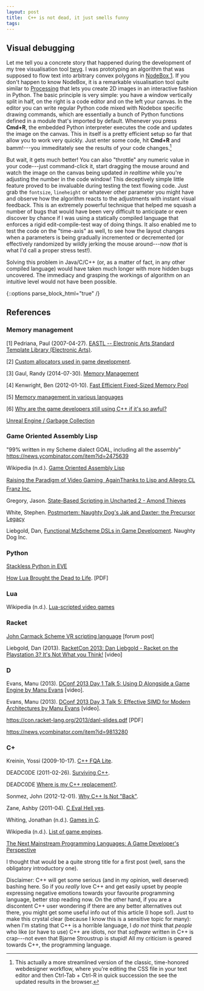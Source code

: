 ```yaml
---
layout: post
title:  C++ is not dead, it just smells funny
tags:
---
```



## Visual debugging

Let me tell you a concrete story that happened during the development of my
tree visualisation tool [twyg](http://www.johnnovak.net/twyg). I was
prototyping an algorithm that was supposed to flow text into
arbitrary convex polygons in [NodeBox
1](https://www.nodebox.net/code/index.php/Home). If you don't happen to know NodeBox, it is
a remarkable visualisation tool quite similar to
[Processing](http://processing.org/) that lets you create 2D images in an
interactive fashion in Python. The basic principle is very simple: you have
a window vertically split in half, on the right is a code editor and on the
left your canvas. In the editor you can write regular Python code
mixed with Nodebox specific drawing commands, which
are essentially a bunch of Python functions defined in a module that's
imported by default. Whenever you press **Cmd+R**, the embedded Python
interpreter executes the code and updates the image on the canvas. This in
itself is a pretty efficient setup so far that allow you to work very quickly.
Just enter some code, hit **Cmd+R** and bamm!---you immeditately see the
results of your code changes.[^cssworkflow]

But wait, it gets much better! You can also "throttle" any numeric value in
your code---just command-click it, start dragging the mouse around and watch
the image on the canvas being updated *in realtime* while you're adjusting the
number in the code window! This deceptively simple little feature proved to be
invaluable during testing the text flowing code. Just grab the `fontsize`,
`lineheight` or whatever other parameter you might have and observe how the
algorithm reacts to the adjustments with instant visual feedback. This is an
extremely powerful technique that helped me squash a number of bugs that would
have been very difficult to anticipate or even discover by chance if I was
using a statically compiled language that enforces a rigid edit-compile-test
way of doing things. It also enabled me to test the code on the "time-axis" as
well, to see how the layout changes when a parameters is being gradually
incremented or decremented (or effectively randomized by wildly jerking the
mouse around---now *that* is what I'd call a proper stress test!).

Solving this problem in Java/C/C++ (or, as a matter of fact, in any other
compiled language) would have taken much longer with more hidden bugs
uncovered. The immediacy and grasping the workings of algorithm on an intuitive
level would not have been possible.








{::options parse_block_html="true" /}
<div class="references">

## References

### Memory management

[1] Pedriana, Paul (2007-04-27). [EASTL -- Electronic Arts Standard Template Library
 (Electronic Arts)](http://www.open-std.org/jtc1/sc22/wg21/docs/papers/2007/n2271.html).


[2] [Custom allocators used in game development](https://gamedev.stackexchange.com/questions/25782/custom-allocators-used-in-game-development).

[3] Gaul, Randy (2014-07-30). [Memory
Management](http://www.randygaul.net/2014/07/30/memory-management/)

[4] Kenwright, Ben (2012-01-10). [Fast Efficient Fixed-Sized Memory Pool](https://www.thinkmind.org/download.php?articleid=computation_tools_2012_1_10_80006)

[5] [Memory management in various languages](http://www.memorymanagement.org/mmref/lang.html)

[6] [Why are the game developers still using C++ if it's so awful?](https://hero.handmadedev.org/forum/code-discussion/788-questions-and-answers)

[Unreal Engine / Garbage Collection](https://wiki.unrealengine.com/Garbage_Collection_Overview)

### Game Oriented Assembly Lisp

"99% written in my Scheme dialect GOAL, including all the assembly"
https://news.ycombinator.com/item?id=2475639

Wikipedia (n.d.). [Game Oriented Assembly Lisp](https://en.wikipedia.org/wiki/Game_Oriented_Assembly_Lisp)

[Raising the Paradigm of Video Gaming  AgainThanks to Lisp and Allegro
CL Franz Inc.](http://franz.com/success/customer_apps/animation_graphics/naughtydog.lhtml)

Gregory, Jason. [State-Based Scripting in Uncharted 2 - Amond Thieves](http://www.slideshare.net/naughty_dog/statebased-scripting-in-uncharted-2-among-thieves)

White, Stephen. [Postmortem: Naughty Dog's Jak and Daxter: the Precursor Legacy](http://www.gamasutra.com/view/feature/131394/postmortem_naughty_dogs_jak_and_.php?page=2)

Liebgold, Dan, [Functional MzScheme DSLs in Game Development](https://www.youtube.com/watch?v=Z8Xamkb-J2k). Naughty Dog Inc.

### Python

[Stackless Python in EVE](http://www.slideshare.net/Arbow/stackless-python-in-eve)

[How Lua Brought the Dead to Life](http://www.lua.org/wshop05/Mogul.pdf). [PDF]

### Lua

Wikipedia (n.d.). [Lua-scripted video games](https://en.wikipedia.org/wiki/Category:Lua-scripted_video_games)

### Racket

[John Carmack Scheme VR scripting
language](https://groups.google.com/forum/#!msg/racket-users/RFlh0o6l3Ls/8InN7uz-Mv4J)
[forum post]

Liebgold, Dan (2013). [RacketCon 2013: Dan Liebgold - Racket on the 
Playstation 3? It's Not What you
Think!](https://www.youtube.com/watch?v=oSmqbnhHp1c) [video]

### D

Evans, Manu (2013). [DConf 2013 Day 1 Talk 5: Using D Alongside a Game Engine
by Manu Evans](https://www.youtube.com/watch?v=FKceA691Wcg) [video].

Evans, Manu (2013). [DConf 2013 Day 3 Talk 5: Effective SIMD for Modern Architectures by Manu Evans](https://www.youtube.com/watch?v=q_39RnxtkgM)
[video].

https://con.racket-lang.org/2013/danl-slides.pdf [PDF]

https://news.ycombinator.com/item?id=9813280


### C+

Kreinin, Yossi (2009-10-17). [C++ FQA Lite](http://yosefk.com/c++fqa/index.html).

DEADC0DE (2011-02-26). [Surviving C++](http://c0de517e.blogspot.ca/2011/02/surviving-c.html).

DEADC0DE [Where is my C++ replacement?](http://c0de517e.blogspot.nl/2014/06/where-is-my-c-replacement.html).

Sonmez, John (2012-12-01). [Why C++ Is Not "Back"](http://simpleprogrammer.com/2012/12/01/why-c-is-not-back/).

Zane, Ashby (2011-04). [C Eval Hell yes](http://demonastery.org/2011/04/c-eval-hell-yes/).

Whiting, Jonathan (n.d.). [Games in C](http://jonathanwhiting.com/writing/blog/games_in_c/).

Wikipedia (n.d.). [List of game engines](https://en.wikipedia.org/wiki/List_of_game_engines).

[The Next Mainstream Programming Languages: A Game Developer's Perspective](http://www.cs.princeton.edu/~dpw/popl/06/Tim-POPL.ppt)

<div>


I thought that would be a quite strong title for a first post (well, sans the
obligatory introductory one).


Disclaimer: C++ will get some serious (and in my opinion, well deserved)
bashing here. So if you *really* love C++ and get easily upset by people
expressing negative emotions towards your favourite programming language,
better stop reading now. On the other hand, if you are a discontent C++ user
wondering if there are any better alternatives out there, you might get some
useful info out of this article (I hope so!). Just to make this crystal clear (because
I know this is a sensitive topic for many): when I'm stating that C++ is
a horrible language, I *do not* think that *people* who like (or have to use)
C++ are idiots, nor that *software* written in C++ is crap---not even that
Bjarne Stroustrup is stupid! All my criticism is geared towards C++, the
programming language. 

[^cssworkflow]: This actually a more streamlined version of the classic, time-honored webdesigner workflow, where you're editing the CSS file in your text editor and then Ctrl-Tab + Ctrl-R in quick succession the see the updated results in the browser.

